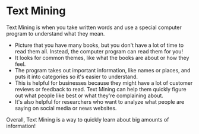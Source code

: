 # Text Mining

Text Mining is when you take written words and use a special computer program to understand what they mean. 

- Picture that you have many books, but you don't have a lot of time to read them all. Instead, the computer program can read them for you!
- It looks for common themes, like what the books are about or how they feel. 
- The program takes out important information, like names or places, and puts it into categories so it's easier to understand.
- This is helpful for businesses because they might have a lot of customer reviews or feedback to read. Text Mining can help them quickly figure out what people like best or what they're complaining about. 
- It's also helpful for researchers who want to analyze what people are saying on social media or news websites. 

Overall, Text Mining is a way to quickly learn about big amounts of information!
